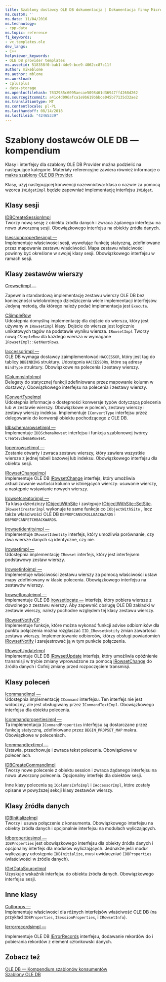 ```yaml
---
title: Szablony dostawcy OLE DB dokumentacja | Dokumentacja firmy Microsoft
ms.custom: ''
ms.date: 11/04/2016
ms.technology:
- cpp-data
ms.topic: reference
f1_keywords:
- vc.templates.ole
dev_langs:
- C++
helpviewer_keywords:
- OLE DB provider templates
ms.assetid: 518358f0-bab1-4de9-bce9-4062cc87c11f
author: mikeblome
ms.author: mblome
ms.workload:
- cplusplus
- data-storage
ms.openlocfilehash: 7832985c6095aecae5098461d36947ff4268d262
ms.sourcegitcommit: a41c4d096afca1e9b619bbbce045b77135d32ae2
ms.translationtype: MT
ms.contentlocale: pl-PL
ms.lasthandoff: 08/14/2018
ms.locfileid: "42465339"
---
```

# <a name="ole-db-provider-templates-reference"></a>Szablony dostawców OLE DB — kompendium
Klasy i interfejsy dla szablony OLE DB Provider można podzielić na następujące kategorie. Materiały referencyjne zawiera również informacje o [makra szablony OLE DB Provider](../../data/oledb/macros-for-ole-db-provider-templates.md).  
  
 Klasy, użyj następującej konwencji nazewnictwa: klasa o nazwie za pomocą wzorca `IWidgetImpl` będzie zapewniać implementację interfejsu `IWidget`.  
  
## <a name="session-classes"></a>Klasy sesji  
 [IDBCreateSessionImpl](../../data/oledb/idbcreatesessionimpl-class.md)  
 Tworzy nową sesję z obiektu źródła danych i zwraca żądanego interfejsu na nowo utworzoną sesji. Obowiązkowego interfejsu na obiekty źródła danych.  
  
 [Isessionpropertiesimpl —](../../data/oledb/isessionpropertiesimpl-class.md)  
 Implementuje właściwości sesji, wywołując funkcję statyczną, zdefiniowane przez mapowanie zestawu właściwości. Mapa zestawu właściwości powinny być określone w swojej klasy sesji. Obowiązkowego interfejsu w ramach sesji.  
  
## <a name="rowset-classes"></a>Klasy zestawów wierszy  
 [Crowsetimpl —](../../data/oledb/crowsetimpl-class.md)  
  
 Zapewnia standardową implementację zestawu wierszy OLE DB bez konieczności wielokrotnego dziedziczenia wiele implementacji interfejsów. Jedyną metodą, dla którego należy podać implementacja jest `Execute`.  
  
 [CSimpleRow](../../data/oledb/csimplerow-class.md)  
 Udostępnia domyślną implementację dla dojście do wiersza, który jest używany w `IRowsetImpl` klasy. Dojście do wiersza jest logicznie unikatowych tagów na podstawie wyniku wiersza. `IRowsetImpl` Tworzy nową `CSimpleRow` dla każdego wiersza w wymagane `IRowsetImpl::GetNextRows`.  
  
 [Iaccessorimpl —](../../data/oledb/iaccessorimpl-class.md)  
 OLE DB wymaga dostawcy zaimplementować `HACCESSOR`, który jest tag do tablicy `DBBINDING` struktury. Udostępnia `HACCESSOR`s, które są adresy `BindType` struktury. Obowiązkowe na polecenia i zestawy wierszy.  
  
 [IColumnsInfoImpl](../../data/oledb/icolumnsinfoimpl-class.md)  
 Delegaty do statycznej funkcji zdefiniowane przez mapowanie kolumn w dostawcy. Obowiązkowego interfejsu na polecenia i zestawy wierszy.  
  
 [IConvertTypeImpl](../../data/oledb/iconverttypeimpl-class.md)  
 Udostępnia informacje o dostępności konwersje typów dotyczącą polecenia lub w zestawie wierszy. Obowiązkowe w poleceń, zestawy wierszy i zestawy wierszy indeksu. Implementuje `IConvertType` interfejsu przez delegowanie do konwersji obiektu pochodzącego z OLE DB.  
  
 [Idbschemarowsetimpl —](../../data/oledb/idbschemarowsetimpl-class.md)  
 Implementuje `IDBSchemaRowset` interfejsu i funkcja szablonowej twórcy `CreateSchemaRowset`.  
  
 [Iopenrowsetimpl —](../../data/oledb/iopenrowsetimpl-class.md)  
 Zostanie otwarty i zwraca zestawu wierszy, który zawiera wszystkie wiersze z jednej tabeli bazowej lub indeksu. Obowiązkowego interfejsu dla obiektu sesji.  
  
 [IRowsetChangeImpl](../../data/oledb/irowsetchangeimpl-class.md)  
 Implementuje OLE DB [IRowsetChange](/previous-versions/windows/desktop/ms715790\(v=vs.85\)) interfejs, który umożliwia aktualizowanie wartości kolumn w istniejących wierszy: usuwanie wierszy, a następnie wstawianie nowych wierszy.  
  
 [Irowsetcreatorimpl —](../../data/oledb/irowsetcreatorimpl-class.md)  
 Ta klasa dziedziczy [IObjectWithSite](http://msdn.microsoft.com/library/windows/desktop/ms693765) i zastępuje [IObjectWithSite::SetSite](http://msdn.microsoft.com/library/windows/desktop/ms683869). `IRowsetCreatorImpl` wykonuje te same funkcje co `IObjectWithSite` , lecz także właściwości OLE DB `DBPROPCANSCROLLBACKWARDS` i `DBPROPCANFETCHBACKWARDS`.  
  
 [Irowsetidentityimpl —](../../data/oledb/irowsetidentityimpl-class.md)  
 Implementuje `IRowsetIdentity` interfejs, który umożliwia porównanie, czy dwa wiersze danych są identyczne, czy nie.  
  
 [Irowsetimpl —](../../data/oledb/irowsetimpl-class.md)  
 Udostępnia implementację `IRowset` interfejs, który jest interfejsem podstawowy zestaw wierszy.  
  
 [Irowsetinfoimpl —](../../data/oledb/irowsetinfoimpl-class.md)  
 Implementuje właściwości zestawu wierszy za pomocą właściwości ustaw mapy zdefiniowany w klasie polecenia. Obowiązkowego interfejsu na zestawów wierszy.  
  
 [Irowsetlocateimpl —](../../data/oledb/irowsetlocateimpl-class.md)  
 Implementuje OLE DB [irowsetlocate —](/previous-versions/windows/desktop/ms721190\(v=vs.85\)) interfejs, który pobiera wiersze z dowolnego z zestawu wierszy. Aby zapewnić obsługę OLE DB zakładki w zestawie wierszy, należy pochodne względem tej klasy zestawu wierszy.  
  
 [IRowsetNotifyCP](../../data/oledb/irowsetnotifycp-class.md)  
 Implementuje funkcje, które można wykonać funkcji advise odbiorników dla punktu połączenia można rozgłaszać `IID_IRowsetNotify` zmian zawartości zestawu wierszy. Implementowanie odbiorców, którzy obsługi powiadomień [IRowsetNotify](/previous-versions/windows/desktop/ms712959\(v=vs.85\)) i zarejestrować ją w tym punkcie połączenia.  
  
 [IRowsetUpdateImpl](../../data/oledb/irowsetupdateimpl-class.md)  
 Implementuje OLE DB [IRowsetUpdate](/previous-versions/windows/desktop/ms714401\(v=vs.85\)) interfejs, który umożliwia opóźnienie transmisji w trybie zmiany wprowadzone za pomocą [IRowsetChange](/previous-versions/windows/desktop/ms715790\(v=vs.85\)) do źródła danych i Cofnij zmiany przed rozpoczęciem transmisji.  
  
## <a name="command-classes"></a>Klasy poleceń  
 [Icommandimpl —](../../data/oledb/icommandimpl-class.md)  
 Udostępnia implementację `ICommand` interfejsu. Ten interfejs nie jest widoczny, ale jest obsługiwany przez `ICommandTextImpl`. Obowiązkowego interfejsu dla obiektu polecenia.  
  
 [Icommandpropertiesimpl —](../../data/oledb/icommandpropertiesimpl-class.md)  
 Ta implementacja `ICommandProperties` interfejsu są dostarczane przez funkcję statyczną, zdefiniowane przez `BEGIN_PROPSET_MAP` makra. Obowiązkowe w poleceniach.  
  
 [Icommandtextimpl —](../../data/oledb/icommandtextimpl-class.md)  
 Ustawia, przechowuje i zwraca tekst polecenia. Obowiązkowe w poleceniach.  
  
 [IDBCreateCommandImpl](../../data/oledb/idbcreatecommandimpl-class.md)  
 Tworzy nowe polecenie z obiektu session i zwraca żądanego interfejsu na nowo utworzony polecenia. Opcjonalny interfejs dla obiektów sesji.  
  
 Inne klasy polecenia są `IColumnsInfoImpl` i `IAccessorImpl`, które zostały opisane w powyższej sekcji klasy zestawów wierszy.  
  
## <a name="data-source-classes"></a>Klasy źródła danych  
 [IDBInitializeImpl](../../data/oledb/idbinitializeimpl-class.md)  
 Tworzy i usuwa połączenie z konsumenta. Obowiązkowego interfejsu na obiekty źródła danych i opcjonalnie interfejsu na modułach wyliczających.  
  
 [Idbpropertiesimpl —](../../data/oledb/idbpropertiesimpl-class.md)  
 `IDBProperties` jest obowiązkowego interfejsu dla obiekty źródła danych i opcjonalny interfejs dla modułów wyliczających. Jednakże jeśli moduł wyliczający udostępnia `IDBInitialize`, musi uwidaczniać `IDBProperties` (właściwości w źródle danych).  
  
 [IGetDataSourceImpl](../../data/oledb/igetdatasourceimpl-class.md)  
 Uzyskuje wskaźnik interfejsu do obiektu źródła danych. Obowiązkowego interfejsu sesji.  
  
## <a name="other-classes"></a>Inne klasy  
 [Cutlprops —](../../data/oledb/cutlprops-class.md)  
 Implementuje właściwości dla różnych interfejsów właściwość OLE DB (na przykład `IDBProperties`, `ISessionProperties`, i `IRowsetInfo`).  
  
 [Ierrorrecordsimpl —](../../data/oledb/ierrorrecordsimpl-class.md)  
  
 Implementuje OLE DB [IErrorRecords](/previous-versions/windows/desktop/ms718112\(v=vs.85\)) interfejsu, dodawanie rekordów do i pobierania rekordów z element członkowski danych.  
  
## <a name="see-also"></a>Zobacz też  
 [OLE DB — Kompendium szablonów konsumentów](../../data/oledb/ole-db-consumer-templates-reference.md)   
 [Szablony OLE DB](../../data/oledb/ole-db-templates.md)